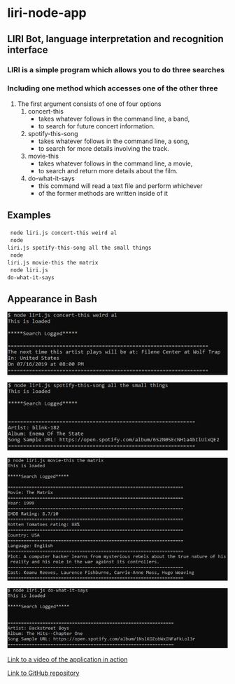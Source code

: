 # liri-node-app

## LIRI Bot, language interpretation and recognition interface

### LIRI is a simple program which allows you to do three searches
### Including one method which accesses one of the other three


1. The first argument consists of one of four options
    1. concert-this
        * takes whatever follows in the command line, a band,
        * to search for future concert information.
    2. spotify-this-song
        * takes whatever follows in the command line, a song,
        * to search for more details involving the track.
    3. movie-this
        * takes whatever follows in the command line, a movie,
        * to search and return more details about the film.
    4. do-what-it-says
        * this command will read a text file and perform whichever
        * of the former methods are written inside of it

## Examples

<code> node liri.js concert-this weird al<br></code>
<code> node liri.js spotify-this-song all the small things<br></code>
<code> node liri.js movie-this the matrix<br></code>
<code> node liri.js do-what-it-says</code>

## Appearance in Bash

![concert-this](./images/concert-this.png)

![spotify-this-song](./images/spotify-this-song.png)

![movie-this](./images/movie-this.png)

![do-what-it-says](./images/do-what.png)

[Link to a video of the application in action](https://drive.google.com/file/d/1M6mki2asqyNibyxhHImZ-o9Ld5NXObIy/view)

[Link to GitHub repository](https://github.com/harblesin/liri-node-app)